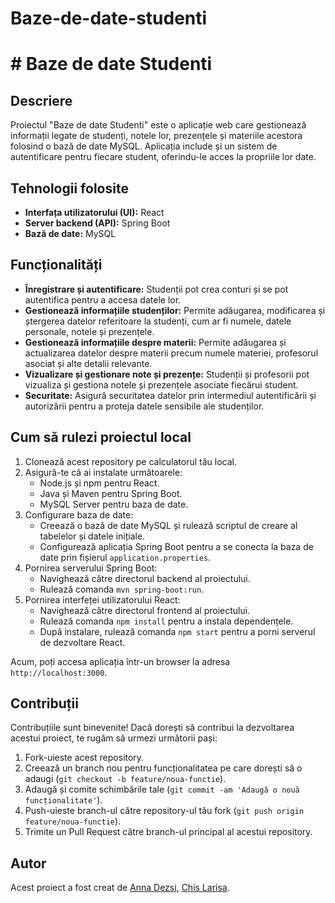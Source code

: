 # Baze-de-date-studenti
# # Baze de date Studenti

## Descriere
Proiectul "Baze de date Studenti" este o aplicație web care gestionează informații legate de studenți, notele lor, prezențele și materiile acestora folosind o bază de date MySQL. Aplicația include și un sistem de autentificare pentru fiecare student, oferindu-le acces la propriile lor date.

## Tehnologii folosite
- **Interfața utilizatorului (UI):** React
- **Server backend (API):** Spring Boot
- **Bază de date:** MySQL

## Funcționalități
- **Înregistrare și autentificare:** Studenții pot crea conturi și se pot autentifica pentru a accesa datele lor.
- **Gestionează informațiile studenților:** Permite adăugarea, modificarea și ștergerea datelor referitoare la studenți, cum ar fi numele, datele personale, notele și prezențele.
- **Gestionează informațiile despre materii:** Permite adăugarea și actualizarea datelor despre materii precum numele materiei, profesorul asociat și alte detalii relevante.
- **Vizualizare și gestionare note și prezențe:** Studenții și profesorii pot vizualiza și gestiona notele și prezențele asociate fiecărui student.
- **Securitate:** Asigură securitatea datelor prin intermediul autentificării și autorizării pentru a proteja datele sensibile ale studenților.

## Cum să rulezi proiectul local
1. Clonează acest repository pe calculatorul tău local.
2. Asigură-te că ai instalate următoarele:
   - Node.js și npm pentru React.
   - Java și Maven pentru Spring Boot.
   - MySQL Server pentru baza de date.
3. Configurare baza de date:
   - Creează o bază de date MySQL și rulează scriptul de creare al tabelelor și datele inițiale.
   - Configurează aplicația Spring Boot pentru a se conecta la baza de date prin fișierul `application.properties`.
4. Pornirea serverului Spring Boot:
   - Navighează către directorul backend al proiectului.
   - Rulează comanda `mvn spring-boot:run`.
5. Pornirea interfeței utilizatorului React:
   - Navighează către directorul frontend al proiectului.
   - Rulează comanda `npm install` pentru a instala dependențele.
   - După instalare, rulează comanda `npm start` pentru a porni serverul de dezvoltare React.

Acum, poți accesa aplicația într-un browser la adresa `http://localhost:3000`.

## Contribuții
Contribuțiile sunt binevenite! Dacă dorești să contribui la dezvoltarea acestui proiect, te rugăm să urmezi următorii pași:
1. Fork-uieste acest repository.
2. Creează un branch nou pentru funcționalitatea pe care dorești să o adaugi (`git checkout -b feature/noua-functie`).
3. Adaugă și comite schimbările tale (`git commit -am 'Adaugă o nouă funcționalitate'`).
4. Push-uieste branch-ul către repository-ul tău fork (`git push origin feature/noua-functie`).
5. Trimite un Pull Request către branch-ul principal al acestui repository.

## Autor
Acest proiect a fost creat de [Anna Dezsi](https://github.com/AnnaDezsi), [Chis Larisa](https://github.com/numele-tau).


